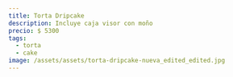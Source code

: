 ```yaml
---
title: Torta Dripcake
description: Incluye caja visor con moño
precio: $ 5300
tags:
  - torta
  - cake
image: /assets/assets/torta-dripcake-nueva_edited_edited.jpg
---
```

